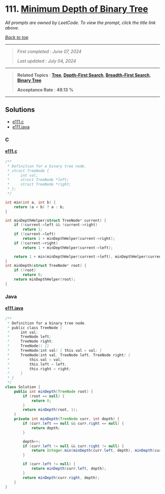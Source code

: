 # 111. [Minimum Depth of Binary Tree](<https://leetcode.com/problems/minimum-depth-of-binary-tree>)

*All prompts are owned by LeetCode. To view the prompt, click the title link above.*

*[Back to top](<../README.md>)*

------

> *First completed : June 07, 2024*
>
> *Last updated : July 04, 2024*

------

> **Related Topics** : **[Tree](<by_topic/Tree.md>), [Depth-First Search](<by_topic/Depth-First Search.md>), [Breadth-First Search](<by_topic/Breadth-First Search.md>), [Binary Tree](<by_topic/Binary Tree.md>)**
>
> **Acceptance Rate** : **49.13 %**

------

## Solutions

- [e111.c](<../my-submissions/e111.c>)
- [e111.java](<../my-submissions/e111.java>)
### C
#### [e111.c](<../my-submissions/e111.c>)
```C
/**
 * Definition for a binary tree node.
 * struct TreeNode {
 *     int val;
 *     struct TreeNode *left;
 *     struct TreeNode *right;
 * };
 */

int min(int a, int b) {
    return (a < b) ? a : b;
}

int minDepthHelper(struct TreeNode* current) {
    if (!current->left && !current->right) 
        return 1;
    if (!current->left)
        return 1 + minDepthHelper(current->right);
    if (!current->right)
        return 1 + minDepthHelper(current->left);

    return 1 + min(minDepthHelper(current->left), minDepthHelper(current->right));
}
int minDepth(struct TreeNode* root) {
    if (!root)
        return 0;
    return minDepthHelper(root);
}


```

### Java
#### [e111.java](<../my-submissions/e111.java>)
```Java
/**
 * Definition for a binary tree node.
 * public class TreeNode {
 *     int val;
 *     TreeNode left;
 *     TreeNode right;
 *     TreeNode() {}
 *     TreeNode(int val) { this.val = val; }
 *     TreeNode(int val, TreeNode left, TreeNode right) {
 *         this.val = val;
 *         this.left = left;
 *         this.right = right;
 *     }
 * }
 */
class Solution {
    public int minDepth(TreeNode root) {
        if (root == null) {
            return 0;
        }
        return minDepth(root, 1);
    }
    private int minDepth(TreeNode curr, int depth) {
        if (curr.left == null && curr.right == null) {
            return depth;
        }

        depth++;
        if (curr.left != null && curr.right != null) {
            return Integer.min(minDepth(curr.left, depth), minDepth(curr.right, depth));
        }

        if (curr.left != null) {
            return minDepth(curr.left, depth);
        }
        return minDepth(curr.right, depth);
    }
}
```

